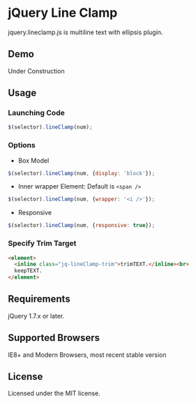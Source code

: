 # jQuery Line Clamp

jquery.lineclamp.js is multiline text with ellipsis plugin.

## Demo

Under Construction

## Usage

### Launching Code

```javascript
$(selector).lineClamp(num);
```

### Options

* Box Model

```javascript
$(selector).lineClamp(num, {display: 'block'});
```

* Inner wrapper Element: Default is `<span />`

```javascript
$(selector).lineClamp(num, {wrapper: '<i />'});
```

* Responsive

```javascript
$(selector).lineClamp(num, {responsive: true});
```

### Specify Trim Target

```html
<element>
  <inline class="jq-lineClamp-trim">trimTEXT.</inline><br>
  keepTEXT.
</element>
```

## Requirements

jQuery 1.7.x or later.

## Supported Browsers

IE8+ and Modern Browsers, most recent stable version

## License

Licensed under the MIT license.
